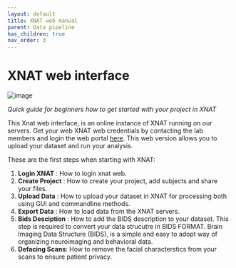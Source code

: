 ```yaml
---
layout: default
title: XNAT web manual
parent: Data pipeline
has_children: true
nav_order: 3
---
```


# XNAT web interface


![image](https://user-images.githubusercontent.com/40626584/200375125-744e7633-ecd2-41eb-b602-e5a25528e872.png)

_Quick guide for beginners how to get started with your project in XNAT_

This Xnat web interface, is an online instance of XNAT running on our servers. Get your web XNAT web credentials by contacting the lab members and login the web portal [here](https://xnat.tumnic.mgruber.eu/). This web version allows you to upload your dataset and run your analysis. 

These are the first steps when starting with XNAT:
1. **Login XNAT** : How to login xnat web.
2. **Create Project** : How to create your project, add subjects and share your files.
3. **Upload Data** : How to upload your dataset in XNAT for processing both using GUI and commandline methods.
4. **Export Data** : How to load data from the XNAT servers.
5. **Bids Desciption** : How to add the BIDS description to your dataset. This step is required to convert your data strucutre in BIDS FORMAT. Brain Imaging Data Structure (BIDS), is a simple and easy to adopt way of organizing neuroimaging and behavioral data.
6. **Defacing Scans**: How to remove the facial characterstics from your scans to ensure patient privacy.




